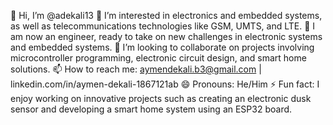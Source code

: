 
👋 Hi, I’m @adekali13
👀 I’m interested in electronics and embedded systems, as well as telecommunications technologies like GSM, UMTS, and LTE.
🌱 I am now an engineer, ready to take on new challenges in electronic systems and embedded systems.
💞️ I’m looking to collaborate on projects involving microcontroller programming, electronic circuit design, and smart home solutions.
📫 How to reach me: aymendekali.b3@gmail.com | linkedin.com/in/aymen-dekali-1867121ab
😄 Pronouns: He/Him
⚡ Fun fact: I enjoy working on innovative projects such as creating an electronic dusk sensor and developing a smart home system using an ESP32 board.
